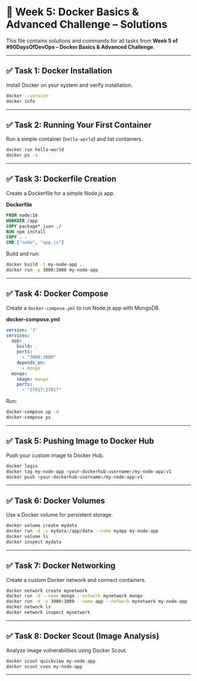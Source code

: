 # 🚀 Week 5: Docker Basics & Advanced Challenge – Solutions

This file contains solutions and commands for all tasks from **Week 5 of #90DaysOfDevOps – Docker Basics & Advanced Challenge**.

---

## ✅ Task 1: Docker Installation

Install Docker on your system and verify installation.

```bash
docker --version
docker info
````

---

## ✅ Task 2: Running Your First Container

Run a simple container (`hello-world`) and list containers.

```bash
docker run hello-world
docker ps -a
```

---

## ✅ Task 3: Dockerfile Creation

Create a Dockerfile for a simple Node.js app.

**Dockerfile**

```dockerfile
FROM node:16
WORKDIR /app
COPY package*.json ./
RUN npm install
COPY . .
CMD ["node", "app.js"]
```

Build and run:

```bash
docker build -t my-node-app .
docker run -p 3000:3000 my-node-app
```

---

## ✅ Task 4: Docker Compose

Create a `docker-compose.yml` to run Node.js app with MongoDB.

**docker-compose.yml**

```yaml
version: '3'
services:
  app:
    build: .
    ports:
      - "3000:3000"
    depends_on:
      - mongo
  mongo:
    image: mongo
    ports:
      - "27017:27017"
```

Run:

```bash
docker-compose up -d
docker-compose ps
```

---

## ✅ Task 5: Pushing Image to Docker Hub

Push your custom image to Docker Hub.

```bash
docker login
docker tag my-node-app <your-dockerhub-username>/my-node-app:v1
docker push <your-dockerhub-username>/my-node-app:v1
```

---

## ✅ Task 6: Docker Volumes

Use a Docker volume for persistent storage.

```bash
docker volume create mydata
docker run -d -v mydata:/app/data --name myapp my-node-app
docker volume ls
docker inspect mydata
```

---

## ✅ Task 7: Docker Networking

Create a custom Docker network and connect containers.

```bash
docker network create mynetwork
docker run -d --name mongo --network mynetwork mongo
docker run -d -p 3000:3000 --name app --network mynetwork my-node-app
docker network ls
docker network inspect mynetwork
```

---

## ✅ Task 8: Docker Scout (Image Analysis)

Analyze image vulnerabilities using Docker Scout.

```bash
docker scout quickview my-node-app
docker scout cves my-node-app
```

---